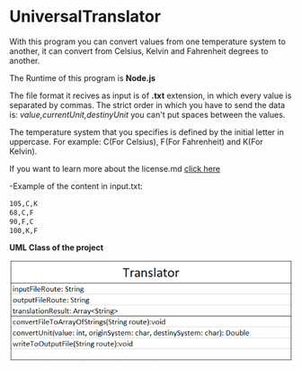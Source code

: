 # UniversalTranslator
With this program you can convert values from one temperature system to another, it can convert from Celsius, Kelvin and Fahrenheit degrees to another.

The Runtime of this program is **Node.js**


The file format it recives as input is of **.txt** extension, in which every value is separated by commas. 
The strict order in which you have to send the data is: *value,currentUnit,destinyUnit* you can't put spaces between the values.

The temperature system that you specifies is defined by the initial letter in uppercase. For example: C(For Celsius), F(For Fahrenheit) and K(For Kelvin).

If you want to learn more about the license.md [click here](./LICENSE)


-Example of the content in input.txt:
```
105,C,K
68,C,F
90,F,C
100,K,F
```

**UML Class of the project**

![UML CLASS](./Graphics/translatorUML.PNG)



